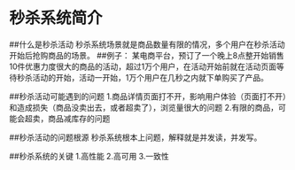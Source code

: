 # 秒杀系统简介

##什么是秒杀活动
秒杀系统场景就是商品数量有限的情况，多个用户在秒杀活动开始后抢购商品的场景。
##例子：
某电商平台，预订了一个晚上8点整开始销售10件优惠力度很大的商品的活动，超过1万个用户，在活动开始前就在活动页面等待秒杀活动的开始，活动一开始，1万个用户在几秒之内就下单购买了产品。

##秒杀活动可能遇到的问题
    1.商品详情页面打不开，影响用户体验（页面打不开）和造成损失（商品没卖出去，或者超卖了），浏览量很大的问题
    2.有限的商品，可能会超卖，商品减库存的问题

##秒杀活动的问题根源
秒杀系统根本上问题，解释就是并发读，并发写。

##秒杀系统的关键
    1.高性能
    2.高可用
    3.一致性
